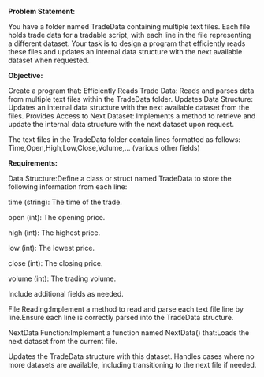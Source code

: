 **Problem Statement:**

You have a folder named TradeData containing multiple text files. Each file holds trade data for a tradable script, with each line in the file representing a different dataset. 
Your task is to design a program that efficiently reads these files and updates an internal data structure with the next available dataset when requested.

**Objective:**

Create a program that:
Efficiently Reads Trade Data: Reads and parses data from multiple text files within the TradeData folder.
Updates Data Structure: Updates an internal data structure with the next available dataset from the files.
Provides Access to Next Dataset: Implements a method to retrieve and update the internal data structure with the next dataset upon request.

The text files in the TradeData folder contain lines formatted as follows:
Time,Open,High,Low,Close,Volume,... (various other fields)


**Requirements:**

Data Structure:Define a class or struct named TradeData to store the following information from each line:

time (string): The time of the trade.

open (int): The opening price.

high (int): The highest price.

low (int): The lowest price.

close (int): The closing price.

volume (int): The trading volume.

Include additional fields as needed.

File Reading:Implement a method to read and parse each text file line by line.Ensure each line is correctly parsed into the TradeData structure.

NextData Function:Implement a function named NextData() that:Loads the next dataset from the current file.

Updates the TradeData structure with this dataset. Handles cases where no more datasets are available, including transitioning to the next file if needed.
